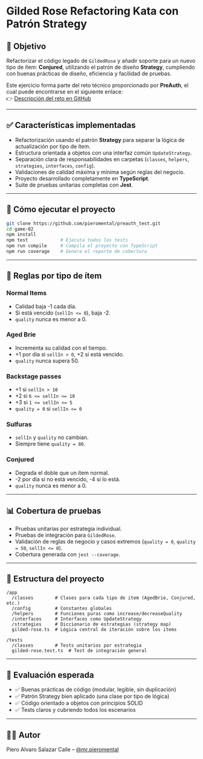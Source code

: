 # Gilded Rose Refactoring Kata con Patrón Strategy

## 🧠 Objetivo

Refactorizar el código legado de `GildedRose` y añadir soporte para un nuevo tipo de ítem: **Conjured**, utilizando el patrón de diseño **Strategy**, cumpliendo con buenas prácticas de diseño, eficiencia y facilidad de pruebas.

Este ejercicio forma parte del reto técnico proporcionado por **PreAuth**, el cual puede encontrarse en el siguiente enlace:  
👉 [Descripción del reto en GitHub](https://github.com/emilybache/GildedRose-Refactoring-Kata)

---

## ✅ Características implementadas

- Refactorización usando el patrón **Strategy** para separar la lógica de actualización por tipo de ítem.
- Estructura orientada a objetos con una interfaz común `UpdateStrategy`.
- Separación clara de responsabilidades en carpetas (`classes`, `helpers`, `strategies`, `interfaces`, `config`).
- Validaciones de calidad máxima y mínima según reglas del negocio.
- Proyecto desarrollado completamente en **TypeScript**.
- Suite de pruebas unitarias completas con **Jest**.

---

## 🚀 Cómo ejecutar el proyecto

```bash
git clone https://github.com/pieromental/preauth_test.git
cd game-02
npm install
npm test            # Ejecuta todos los tests
npm run compile     # Compila el proyecto con TypeScript
npm run coverage    # Genera el reporte de cobertura
```

---

## 🤮 Reglas por tipo de ítem

### Normal Items
- Calidad baja -1 cada día.
- Si está vencido (`sellIn <= 0`), baja -2.
- `quality` nunca es menor a 0.

### Aged Brie
- Incrementa su calidad con el tiempo.
- +1 por día si `sellIn > 0`, +2 si está vencido.
- `quality` nunca supera 50.

### Backstage passes
- +1 si `sellIn > 10`
- +2 si `6 <= sellIn <= 10`
- +3 si `1 <= sellIn <= 5`
- `quality = 0` si `sellIn <= 0`

### Sulfuras
- `sellIn` y `quality` no cambian.
- Siempre tiene `quality = 80`.

### Conjured
- Degrada el doble que un ítem normal.
- -2 por día si no está vencido, -4 si lo está.
- `quality` nunca es menor a 0.

---

## 📊 Cobertura de pruebas

- Pruebas unitarias por estrategia individual.
- Pruebas de integración para `GildedRose`.
- Validación de reglas de negocio y casos extremos (`quality = 0`, `quality = 50`, `sellIn <= 0`).
- Cobertura generada con `jest --coverage`.

---

## 📂 Estructura del proyecto

```
/app
  /classes        # Clases para cada tipo de item (AgedBrie, Conjured, etc.)
  /config         # Constantes globales
  /helpers        # Funciones puras como increase/decreaseQuality
  /interfaces     # Interfaces como UpdateStrategy
  /strategies     # Diccionario de estrategias (strategy map)
  gilded-rose.ts  # Lógica central de iteración sobre los items

/tests
  /classes        # Tests unitarios por estrategia
  gilded-rose.test.ts  # Test de integración general
```

---

## 🤝 Evaluación esperada

- ✅ Buenas prácticas de código (modular, legible, sin duplicación)
- ✅ Patrón Strategy bien aplicado (una clase por tipo de lógica)
- ✅ Código orientado a objetos con principios SOLID
- ✅ Tests claros y cubriendo todos los escenarios

---

## 👨‍💻 Autor

Piero Alvaro Salazar Calle – [@mr.pieromental](https://github.com/Pieromental)
